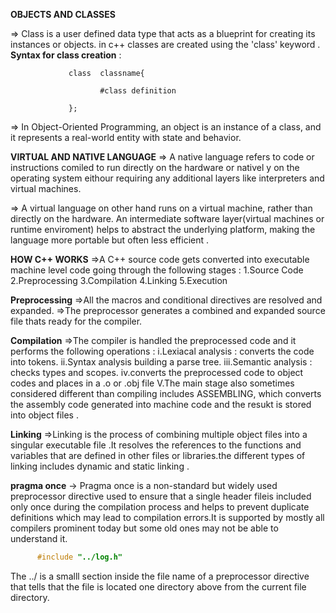
  **OBJECTS AND CLASSES**

 => Class is a user defined data type that acts as a blueprint for creating its instances or objects.
   in c++ classes are created using the  'class' keyword .
   **Syntax for class creation** :

                 class  classname{
                        
                        #class definition

                 };

 => In Object-Oriented Programming, an object is an instance of a class, and it represents a real-world       entity with state and behavior.


 **VIRTUAL AND NATIVE LANGUAGE**
 => A native language refers to code or instructions comiled to run directly on the hardware or nativel
    y on the operating system eithour requiring any additional layers like interpreters and virtual machines.

=> A virtual language on other hand runs on a virtual machine, rather than directly on the hardware.
   An intermediate software layer(virtual machines or runtime enviroment) helps to abstract the underlying 
   platform, making the language more portable but often less efficient .



**HOW C++ WORKS**
=>A C++ source code gets converted into executable machine level code going through the following stages :
1.Source Code
2.Preprocessing
3.Compilation
4.Linking
5.Execution

  **Preprocessing**
=>All the macros and conditional directives are resolved and expanded.
=>The preprocessor generates a combined and expanded source file thats ready for the compiler.

   **Compilation**
=>The compiler is handled the preprocessed code and it performs the following operations :
  i.Lexiacal analysis : converts the code into tokens.
  ii.Syntax analysis building a parse tree.
  iii.Semantic analysis : checks types and scopes.
  iv.converts the preprocessed code to object codes and places in a .o or .obj file
  V.The main stage also sometimes considered different than compiling includes ASSEMBLING, which converts the assembly code generated into machine code and the resukt is stored into object files .

   **Linking**
=>Linking is the process of combining multiple object files into a singular executable file .It resolves the
references to the functions and variables that are defined in other files or libraries.the different types of 
linking includes dynamic and static linking .

   **pragma once**
-> Pragma once is a non-standard but widely used preprocessor directive used to ensure that a single header fileis included only once during the compilation process and helps to prevent duplicate definitions which may lead to compilation errors.It is supported by mostly all compilers prominent today but some old ones may not be able to understand it.

```c++
      #include "../log.h"
```
The ../ is a smalll section inside the file name of a preprocessor directive that tells  that the file is located one directory above from the current file directory.

